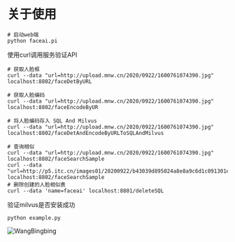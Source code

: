 # 关于使用

```
# 启动web端
python faceai.pi
```

使用curl调用服务验证API

```
# 获取人脸框
curl --data "url=http://upload.mnw.cn/2020/0922/1600761074390.jpg" localhost:8802/faceDetByURL

# 获取人脸编码
curl --data "url=http://upload.mnw.cn/2020/0922/1600761074390.jpg" localhost:8802/faceEncodeByUR

# 将人脸编码存入 SQL And Milvus
curl --data "url=http://upload.mnw.cn/2020/0922/1600761074390.jpg" localhost:8802/faceDetAndEncodeByURLToSQLAndMilvus

# 查询相似
curl --data "url=http://upload.mnw.cn/2020/0922/1600761074390.jpg" localhost:8802/faceSearchSample
curl --data "url=http://p5.itc.cn/images01/20200922/b43039d895024a8e8a9c6d1c091301eb.jpeg" localhost:8802/faceSearchSample
# 删除创建的人脸相似表
curl --data 'name=faceai' localhost:8801/deleteSQL
```

验证milvus是否安装成功
```
python example.py
```

![WangBingbing](https://github.com/wowowoll/faceRecAndSearch/blob/main/image/1607663843407.jpg)